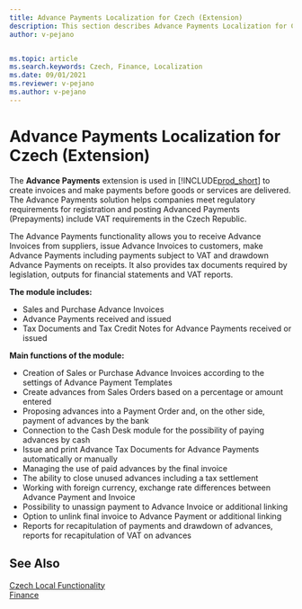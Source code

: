 ```yaml
---
title: Advance Payments Localization for Czech (Extension) 
description: This section describes Advance Payments Localization for Czech extension functionality.
author: v-pejano


ms.topic: article
ms.search.keywords: Czech, Finance, Localization
ms.date: 09/01/2021
ms.reviewer: v-pejano
ms.author: v-pejano
---
```


# Advance Payments Localization for Czech (Extension)

The **Advance Payments** extension is used in [!INCLUDE[prod_short](../../includes/prod_short.md)] to create invoices and make payments before goods or services are delivered. The Advance Payments solution helps companies meet regulatory requirements for registration and posting Advanced Payments (Prepayments) include VAT requirements in the Czech Republic.

The Advance Payments functionality allows you to receive Advance Invoices from suppliers, issue Advance Invoices to customers, make Advance Payments including payments subject to VAT and drawdown Advance Payments on receipts. It also provides tax documents required by legislation, outputs for financial statements and VAT reports.

**The module includes:**

- Sales and Purchase Advance Invoices
- Advance Payments received and issued
- Tax Documents and Tax Credit Notes for Advance Payments received or issued

**Main functions of the module:**

- Creation of Sales or Purchase Advance Invoices according to the settings of Advance Payment Templates
- Create advances from Sales Orders based on a percentage or amount entered
- Proposing advances into a Payment Order and, on the other side, payment of advances by the bank
- Connection to the  Cash Desk module for the possibility of paying advances by cash
- Issue and print Advance Tax Documents for Advance Payments automatically or manually
- Managing the use of paid advances by the final invoice
- The ability to close unused advances including a tax settlement
- Working with foreign currency, exchange rate differences between Advance Payment and Invoice
- Possibility to unassign payment to Advance Invoice or additional linking
- Option to unlink final invoice to Advance Payment or additional linking
- Reports for recapitulation of payments and drawdown of advances, reports for recapitulation of VAT on advances

## See Also

[Czech Local Functionality](czech-local-functionality.md)  
[Finance](../../finance.md)
